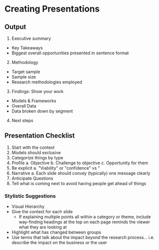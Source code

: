 # Creating Presentations
## Output
1. Executive summary
  + Key Takeaways
  + Biggest overall opportunities presented in sentence format
2. Methodology
  + Target sample
  + Sample size
  + Research methodologies employed
3. Findings: Show your work
  + Models & Frameworks
  + Overall Data
  + Data broken down by segment
4. Next steps
## Presentation Checklist
1. Start with the context
2. Models should exclusive
3. Categorize things by type    
4. Profile
a. Objective
b. Challenge to objective
c. Opportunity for them
5. Be explicit
a. "Viability" or "confidence" vs "
6. Narrative
a. Each slide should convey (typically) one message clearly
7. Anticipate Questions
8. Tell what is coming next to avoid having people get ahead of things
### Stylistic Suggestions
+ Visual Hierarchy
+ Give the context for each slide
  + If explaining multiple points all within a category or theme, include way-finding headings at the top on each page reminds the viewer what they are looking at
+ Highlight what has changed between groups
+ Use terms that talk about the impact _beyond_ the research process... i.e. describe the impact on the business or the user 
